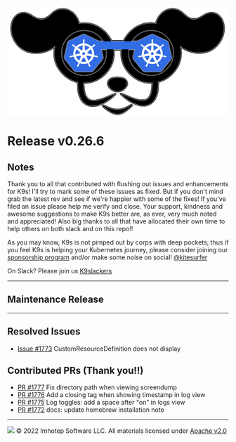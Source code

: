 <img src="https://raw.githubusercontent.com/derailed/k9s/master/assets/k9s.png" align="center" width="800" height="auto"/>

# Release v0.26.6

## Notes

Thank you to all that contributed with flushing out issues and enhancements for K9s! I'll try to mark some of these issues as fixed. But if you don't mind grab the latest rev and see if we're happier with some of the fixes! If you've filed an issue please help me verify and close. Your support, kindness and awesome suggestions to make K9s better are, as ever, very much noted and appreciated! Also big thanks to all that have allocated their own time to help others on both slack and on this repo!!

As you may know, K9s is not pimped out by corps with deep pockets, thus if you feel K9s is helping your Kubernetes journey, please consider joining our [sponsorship program](https://github.com/sponsors/derailed) and/or make some noise on social! [@kitesurfer](https://twitter.com/kitesurfer)

On Slack? Please join us [K9slackers](https://join.slack.com/t/k9sers/shared_invite/enQtOTA5MDEyNzI5MTU0LWQ1ZGI3MzliYzZhZWEyNzYxYzA3NjE0YTk1YmFmNzViZjIyNzhkZGI0MmJjYzhlNjdlMGJhYzE2ZGU1NjkyNTM)

---

## Maintenance Release

---

## Resolved Issues

* [Issue #1773](https://github.com/CirrusByte42/ca9s/issues/1773) CustomResourceDefinition does not display

## Contributed PRs (Thank you!!)

* [PR #1777](https://github.com/CirrusByte42/ca9s/pull/1777) Fix directory path when viewing screendump
* [PR #1776](https://github.com/CirrusByte42/ca9s/pull/1776) Add a closing tag when showing timestamp in log view
* [PR #1775](https://github.com/CirrusByte42/ca9s/pull/1775) Log toggles: add a space after "on" in logs view
* [PR #1772](https://github.com/CirrusByte42/ca9s/pull/1772) docs: update homebrew installation note

---

<img src="https://raw.githubusercontent.com/derailed/k9s/master/assets/imhotep_logo.png" width="32" height="auto"/> © 2022 Imhotep Software LLC. All materials licensed under [Apache v2.0](http://www.apache.org/licenses/LICENSE-2.0)
